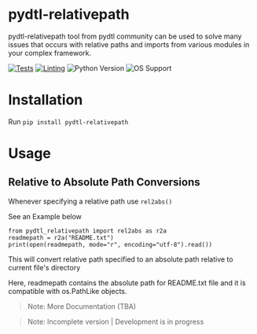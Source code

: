 # pydtl-relativepath

pydtl-relativepath tool from pydtl community can be used to solve many issues that occurs with relative paths and imports from various modules in your complex framework.

[![Tests](https://github.com/python-dev-tools/pydtl-relativepath/actions/workflows/tests.yml/badge.svg)](https://github.com/python-dev-tools/pydtl-relativepath/actions/workflows/tests.yml)
[![Linting](https://github.com/python-dev-tools/pydtl-relativepath/actions/workflows/lint.yml/badge.svg)](https://github.com/python-dev-tools/pydtl-relativepath/actions/workflows/lint.yml)
![Python Version](https://img.shields.io/badge/Python%20Versions-3.9%20%7C%203.10%20%7C%203.11%20%7C%203.12-blue)
![OS Support](https://img.shields.io/badge/OS%20Support-Windows%20%7C%20Linux%20%7C%20MacOS-blue)

# Installation

Run `pip install pydtl-relativepath`

# Usage

## Relative to Absolute Path Conversions

Whenever specifying a relative path use `rel2abs()`

See an Example below

    from pydtl_relativepath import rel2abs as r2a
    readmepath = r2a("README.txt")
    print(open(readmepath, mode="r", encoding="utf-8").read())

This will convert relative path specified to an absolute path relative to current file's directory

Here, readmepath contains the absolute path for README.txt file
and it is compatible with os.PathLike objects.

> Note: More Documentation (TBA)

> Note: Incomplete version | Development is in progress
